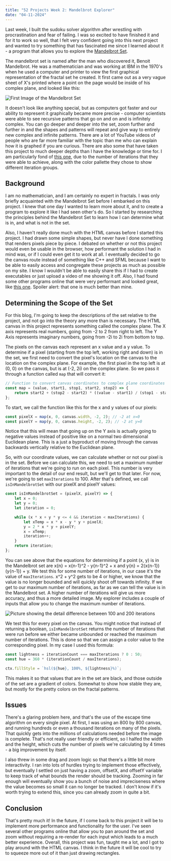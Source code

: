 ```yaml
---
title: "52 Projects Week 2: Mandelbrot Explorer"
date: "04-11-2024"
---
```


Last week, I built the sudoku solver algorithm after wrestling with procrastination and fear of failing. I was so excited to have finished it and for it to work so well, that I felt very confident going into this next project and wanted to try something that has fascinated me since I learned about it - a program that allows you to explore the [Mandelbrot Set](https://en.wikipedia.org/wiki/Mandelbrot_set).

The mandelbrot set is named after the man who discovered it, Benoit Mandelbrot. He was a mathematician and was working at IBM in the 1970's when he used a computer and printer to view the first graphical representation of the fractal set he created. It first came out as a very vague sheet of X's printed where a point on the page would be inside of his complex plane, and looked like this:

![First Image of the Mandelbrot Set](https://upload.wikimedia.org/wikipedia/commons/thumb/d/d7/Mandel.png/322px-Mandel.png)

It doesn't look like anything special, but as computers got faster and our ability to represent it graphically became more precise - computer scientists were able to see recursive patterns that go on and on and is infinitely complex. You can go deeper and deeper into the set, zoom further and further in and the shapes and patterns will repeat and give way to entirely new complex and infinite patterns. There are a lot of YouTube videos of people who are far more familiar with the topic than me who can explain how it is graphed if you are curious. There are also some that have taken this project to much deeper depths than I have the knowledge or time for. I am particularly fond of [this one](https://youtu.be/LhOSM6uCWxk?si=_PqdWXgbYnaCggKL), due to the number of iterations that they were able to achieve, along with the color pallette they chose to show different iteration groups.

## Background

I am no mathematician, and I am certainly no expert in fractals. I was only briefly acquainted with the Mandelbrot Set before I embarked on this project. I knew that one day I wanted to learn more about it, and to create a program to explore it like I had seen other's do. So I started by researching the principles behind the Mandelbrot Set to learn how I can determine what is in, and what is not in the set.

Also, I haven't really done much with the HTML canvas before I started this project. I had drawn some simple shapes, but never have I done something that renders pixels piece by piece. I debated on whether or not this project would even be usable in the browser, how performant the solution I had in mind was, or if I could even get it to work at all. I eventually decided to go the canvas route instead of something like C++ and SFML because I want to be able to easily access and congregate these projects as much as possible on my site. I know I wouldn't be able to easily share this if I had to create executables or just upload a video of me showing it off. Also, I had found some other programs online that were very performant and looked great, like [this one](https://mandel.gart.nz/). Spoiler alert: that one is much better than mine.

## Determining the Scope of the Set

For this blog, I'm going to keep the descriptions of the set relative to the project, and not go into the theory any more than is necessary. The HTML canvas in this project represents something called the complex plane. The X axis represents real numbers, going from -2 to 2 from right to left. The Y Axis represents imaginary numbers, going from -2i to 2i from bottom to top.

The pixels on the canvas each represent an x value and a y value. To determine if a pixel (starting from the top left, working right and down) is in the set, we first need to convert the pixel's location on the canvas to the location on the complex plane. For example, the first pixel in the top left is at (0, 0) on the canvas, but is at (-2, 2i) on the complex plane. So we pass it through a function called `map` that will convert it:

```javascript
// Function to convert canvas coordinates to complex plane coordinates
const map = (value, start1, stop1, start2, stop2) => {
    return start2 + (stop2 - start2) * ((value - start1) / (stop1 - start1));
};
```

To start, we call the function like this for the x and y values of our pixels:

```javascript
const pixelX = map(x, 0, canvas.width, -2, 2); // -2 at x=0
const pixelY = map(y, 0, canvas.height, -2, 2); // -2 at y=0
```

Notice that this will mean that going up on the Y axis is actually going to negative values instead of positive like on a normal two dimensional Euclidean plane. This is a just a byproduct of moving through the canvas backwards vertically relative to the Euclidean plane.

So, with our coordinate values, we can calculate whether or not our pixel is in the set. Before we can calculate this, we need to set a maximum number of iterations that we're going to run on each pixel. This number is very important to the detail of our end result, but we'll get to that later. For now, we're going to set `maxIterations` to 100. After that's defined, we call `isInMandelbrotSet` with our pixelX and pixelY values:

```javascript
const isInMandelbrotSet = (pixelX, pixelY) => {
    let x = 0;
    let y = 0;
    let iteration = 0;

    while (x * x + y * y <= 4 && iteration < maxIterations) {
        let xTemp = x * x - y * y + pixelX;
        y = 2 * x * y + pixelY;
        x = xTemp;
        iteration++;
    }
    return iteration;
};
```

You can see above that the equations for determining if a point (x, y) is in the Mandelbrot set are x{n} = x{n-1}^2 - y{n-1}^2 + x and y{n} = 2(x{n-1})(y{n-1}) + y. We test this for some number of iterations, in our case it's the value of `maxIterations`. x^2 + y^2 gets to be 4 or higher, we know that the value is no longer bounded and will quickly shoot off towards infinity. If we get to our maximum number of iterations, as far as we can tell the value is in the Mandelbrot set. A higher number of iterations will give us more accuracy, and thus a more detailed image. My explorer includes a couple of inputs that allow you to change the maximum number of iterations.

![Picture showing the detail difference between 100 and 200 iterations](/iteration_difference.png)

We test this for every pixel on the canvas. You might notice that instead of returning a boolean, `isInMandelbrotSet` returns the number of iterations that were run before we either became unbounded or reached the maximum number of iterations. This is done so that we can assign a color value to the corresponding pixel. In my case I used this formula:

```javascript
const lightness = iterationCount === maxIterations ? 0 : 50;
const hue = 360 * (iterationCount / maxIterations);

ctx.fillStyle = `hsl(${hue}, 100%, ${lightness}%)`;
```

This makes it so that values that are in the set are black, and those outside of the set are a gradient of colors. Somewhat to show how stable they are, but mostly for the pretty colors on the fractal patterns.

## Issues

There's a glaring problem here, and that's the use of the escape time algorithm on every single pixel. At first, I was using an 800 by 800 canvas, and running hundreds or even a thousand iterations on many of the pixels. That quickly gets into the millions of calculations needed before the image is complete. That's not really user friendly or efficient, so I halfed the width and the height, which cuts the number of pixels we're calculating by 4 times - a big improvement by itself.

I also threw in some drag and zoom logic so that there's a little bit more interactivity. I ran into lots of hurdles trying to implement those effectively, but eventually I settled on just having a zoom, offsetX, and offsetY variable to keep track of what bounds the render should be tracking. Zooming in far enough will eventually show you a bunch of noise and impreciseness where the value becomes so small it can no longer be tracked. I don't know if it's worth trying to extend this, since you can already zoom in quite a bit.

## Conclusion

That's pretty much it! In the future, if I come back to this project it will be to implement more performance and functionality for the user. I've seen several other programs online that allow you to pan around the set and zoom without requiring a re-render for each input which leads to a much better experience. Overall, this project was fun, taught me a lot, and I got to play around with the HTML canvas. I think in the future it will be cool to try to squeeze more out of it than just drawing rectangles.
